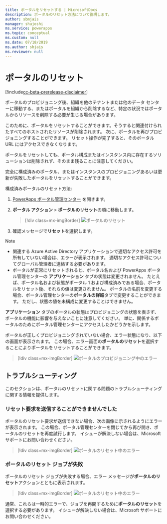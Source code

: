 ```yaml
---
title: ポータルをリセットする | MicrosoftDocs
description: ポータルのリセット方法について説明します。
author: sbmjais
manager: shujoshi
ms.service: powerapps
ms.topic: conceptual
ms.custom: null
ms.date: 07/18/2019
ms.author: shjais
ms.reviewer: null
---
```


# <a name="reset-a-portal"></a>ポータルのリセット

[!include[cc-beta-prerelease-disclaimer](../../../includes/cc-beta-prerelease-disclaimer.md)]

ポータルのプロビジョニング後、組織を他のテナントまたは他のデータ センターに移動する、またはポータルを組織から削除するなど、特定の状況ではポータルからリソースを削除する必要が生じる場合があります。

このために、ポータルをリセットすることができます。そうすると関連付けられたすべてのホストされたリソースが削除されます。 次に、ポータルを再びプロビジョニングすることができます。 リセット操作が完了すると、そのポータル URL にはアクセスできなくなります。

ポータルをリセットしても、ポータル構成またはインスタンス内に存在するソリューションは削除されず、そのまま残ることに注意してください。

完全に構成済みのポータル、またはインスタンスのプロビジョニングあるいは更新が失敗したポータルをリセットすることができます。

構成済みポータルのリセット方法:

1.  [PowerApps ポータル管理センター](admin-overview.md) を開きます。

2.  **ポータル アクション** > **ポータルのリセット**の順に移動します。

    > [!div class=mx-imgBorder]
    > ![ポータルのリセット](../media/reset-portal.png "ポータルのリセット")

3.  確認メッセージで**リセット**を選択します。

> [!NOTE]
> - 関連する Azure Active Directory アプリケーションで適切なアクセス許可を所有していない場合は、エラーが表示されます。 適切なアクセス許可についてグローバル管理者に連絡する必要があります。
> - ポータルが正常にリセットされると、ポータル名および PowerApps ポータル管理センターの **アプリケーション** タブの状態は変更されません。 たとえば、ポータル名および状態がポータル 1 および構成済みである場合、ポータルをリセット後、それらの値は変更されません。 ポータルの名前を変更する場合、ポータル管理センターの**ポータルの詳細**タブで変更することができます。 ただし、状態の値を未構成に変更することはできません。
> 
> **アプリケーション** タブのポータルの状態はプロビジョニングの状態を表さず、ポータルの機能に影響を与えないことに注意してください。 単に、関係するポータルのためにポータル管理センターにアクセスしたかどうかを示します。

ポータルが正しくプロビジョニングされていない場合、エラー状態になり、以下の画面が表示されます。 この場合、エラー画面の**ポータルのリセット**を選択することによりポータルをリセットすることができます。

> [!div class=mx-imgBorder]
> ![ポータルのプロビジョニング中のエラー](../media/provision-portal-error.png "ポータルのプロビジョニング中のエラー")

## <a name="troubleshooting"></a>トラブルシューティング​​

このセクションは、ポータルのリセットに関する問題のトラブルシューティングに関する情報を提供します。

### <a name="reset-request-could-not-be-submitted"></a>リセット要求を送信することができませんでした

ポータルのリセット要求が送信できない場合、次の画像に示されるようにエラーが表示されます。 この場合、ポータル管理センターを閉じてから再び開き、ポータルのリセットを再度試行します。 イシューが解決しない場合は、Microsoft サポートにお問い合わせください。

> [!div class=mx-imgBorder]
> ![ポータルのリセット中のエラー](../media/reset-portal-request-error.png "ポータルのリセット中のエラー")

### <a name="reset-portal-job-fails"></a>ポータルのリセット ジョブが失敗

ポータルのリセット ジョブが失敗する場合、エラー メッセージが**ポータルのリセット**アクションとともに表示されます。

> [!div class=mx-imgBorder]
> ![ポータルのリセット中のエラー](../media/reset-portal-error.png "ポータルのリセット中のエラー")

通常、これらは一時的エラーで、ジョブを再開するために**ポータルのリセット**を選択する必要があります。 イシューが解決しない場合は、Microsoft サポートにお問い合わせください。

